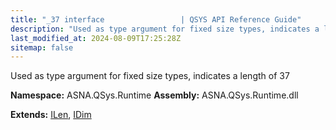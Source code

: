 ```yaml
---
title: "_37 interface                 | QSYS API Reference Guide"
description: "Used as type argument for fixed size types, indicates a length of 37  "
last_modified_at: 2024-08-09T17:25:28Z
sitemap: false
---
```


Used as type argument for fixed size types, indicates a length of 37 

**Namespace:** ASNA.QSys.Runtime
**Assembly:** ASNA.QSys.Runtime.dll

**Extends:** [ILen](/reference/runtime/qsys-runtime/i-len.html), [IDim](/reference/runtime/qsys-runtime/i-dim.html)
<br>
<br>
